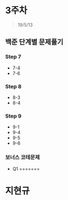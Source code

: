 # 3주차
> 19/5/13

## 백준 단계별 문제풀기
### Step 7
- 7-4
- 7-6
### Step 8
- 8-3
- 8-4
### Step 9
- 9-1
- 9-4
- 9-5
- 9-6

### 보너스 코테문제
- Q1
=======
# 지현규